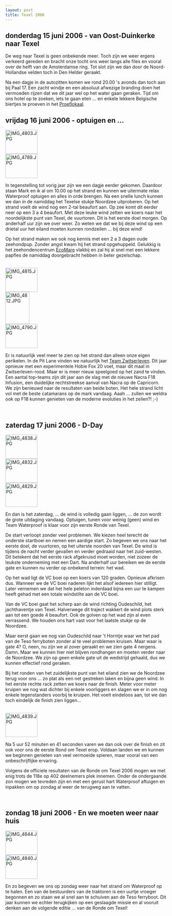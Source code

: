 ```yaml
---
layout: post
title: Texel 2006
---
```


## donderdag 15 juni 2006 - van Oost-Duinkerke naar Texel

De weg naar Texel is geen onbekende meer. Toch zijn we weer ergens verkeerd gereden en bracht onze tocht ons weer langs alle files en vooral over de helft van de Amsterdamse ring. Tot slot zijn we dan door de Noord-Hollandse velden toch in Den Helder geraakt. 

Na een dagje in de autozitten komen we rond 20.00 's avonds dan toch aan bij Paal 17. Een zacht windje en een absoluut afwezige branding doen het vermoeden rijzen dat we dit jaar wel op het water gaan geraken. Tijd om ons hotel op te zoeken, iets te gaan eten ... en enkele lekkere Belgische biertjes te proeven in het [Proeflokaal](http://www.proeflokaalvantexel.nl/).

## vrijdag 16 juni 2006 - optuigen en ...

<div class="thumb right">
  <a href="http://www.flickr.com/photos/christophevg/5598878724/" title="IMG_4803.JPG by christophe.vg, on Flickr"><img src="http://farm6.static.flickr.com/5305/5598878724_ce929863a2_t.jpg" width="100" height="75" alt="IMG_4803.JPG"></a>
</div>

<div class="thumb right">
  <a href="http://www.flickr.com/photos/christophevg/5598879004/" title="IMG_4789.JPG by christophe.vg, on Flickr"><img src="http://farm6.static.flickr.com/5227/5598879004_d75aee5cef_t.jpg" width="100" height="75" alt="IMG_4789.JPG"></a>
</div>

In tegenstelling tot vorig jaar zijn we een dagje eerder gekomen. Daardoor staan Mark en ik al om 10.00 op het strand en kunnen we uitermate relax Waterproof optuigen en alles in orde brengen. Na een snelle lunch kunnen we dan in de namiddag het Texelse stukje Noordzee uitproberen. Op het strand voelt de wind nog een 2-tal beaufort aan. Op zee komt dit eerder neer op een 3 a 4 beaufort. Met deze leuke wind zetten we koers naar het noordelijkste punt van Texel, de vuurtoren. Dit is het eerste doel morgen. Op anderhalf uur zijn we over weer. Zo weten we dat we bij deze wind op een drietal uur het eiland moeten kunnen rondzeilen ... bij deze wind!

Op het strand maken we ook nog kennis met een 2 a 3 dagen oude zeehondpup. Zonder angst kwam hij het strand opgehuppeld. Gelukkig is het zeehondencentrum [EcoMare](http://www.ecomare.nl) vlakbij en zal hij al snel met een lekkere papfles de namiddag doorgebracht hebben in beter gezelschap.

<br style="clear:both"/>

<div class="thumb right">
  <a href="http://www.flickr.com/photos/christophevg/5598296591/" title="IMG_4815.JPG by christophe.vg, on Flickr"><img src="http://farm6.static.flickr.com/5221/5598296591_3800743436_t.jpg" width="100" height="75" alt="IMG_4815.JPG"></a>
</div>

<div class="thumb right">
  <a href="http://www.flickr.com/photos/christophevg/5598876450/" title="IMG_4812.JPG by christophe.vg, on Flickr"><img src="http://farm6.static.flickr.com/5067/5598876450_b8568fdba3_t.jpg" width="75" height="100" alt="IMG_4812.JPG"></a>
</div>

<div class="thumb right">
  <a href="http://www.flickr.com/photos/christophevg/5598873898/" title="IMG_4790.JPG by christophe.vg, on Flickr"><img src="http://farm6.static.flickr.com/5221/5598873898_5b7a647f61_t.jpg" width="100" height="75" alt="IMG_4790.JPG"></a>
</div>

Er is natuurlijk veel meer te zien op het strand dan alleen onze eigen perikelen. In de Pit Lane vinden we natuurlijk het [Team Zwitserleven](http://www.teamzwitserleven.nl/). Dit jaar opnieuw met een experimentele Hobie Fox 20 voet, maar dit maal in Zwitserleven-rood. Maar er is meer nieuw speelgoed op het zand te vinden. Een aantal top-teams zijn dit jaar aan de slag met de nieuwe Nacra F18 Infusion, een duidelijke rechtstreekse aanval van Nacra op de Capricorn. We zijn benieuwd naar de resultaten van beide boten. Het hele strand licht vol met de beste catamarans op de mark vandaag. Aaah ... zullen we weldra ook op F18 kunnen genieten van de moderne evoluties in het zeilen?! ;-)

<br style="clear:both"/>

## zaterdag 17 juni 2006 - D-Day

<div class="thumb right">
  <a href="http://www.flickr.com/photos/christophevg/5598875574/" title="IMG_4838.JPG by christophe.vg, on Flickr"><img src="http://farm6.static.flickr.com/5267/5598875574_fc12a021f2_t.jpg" width="100" height="75" alt="IMG_4838.JPG"></a>
</div>

<div class="thumb right">
  <a href="http://www.flickr.com/photos/christophevg/5598295293/" title="IMG_4832.JPG by christophe.vg, on Flickr"><img src="http://farm6.static.flickr.com/5186/5598295293_dba94c969c_t.jpg" width="100" height="75" alt="IMG_4832.JPG"></a>
</div>

<div class="thumb right">
  <a href="http://www.flickr.com/photos/christophevg/5598877672/" title="IMG_4829.JPG by christophe.vg, on Flickr"><img src="http://farm6.static.flickr.com/5307/5598877672_c091627f19_t.jpg" width="100" height="75" alt="IMG_4829.JPG"></a>
</div>

En dan is het zaterdag, ... de wind is volledig gaan liggen, ... de zon wordt de grote uitdaging vandaag. Optuigen, tunen voor weinig (geen) wind en Team Waterproof is klaar voor zijn eerste Ronde van Texel.

De start verloopt zonder veel problemen. We kiezen heel terecht de onderste startboei en nemen een aardige start. Zo begeven we ons naar het eerste doel, de vuurtoren, op het uiterste noorden van Texel. De wind is tijdens de nacht verder gevallen en verder gedraaid naar het zuid-westen. Dit betekent dat het eerste rack afgekruisd moet worden, niet zozeer de leukste onderneming met een Dart. Na anderhalf uur bereiken we de eerste gate en kunnen nu verder op onbekend terrein: het wad.

Op het wad ligt de VC boei op een koers van 120 graden. Opnieuw afkrisen dus. Wanneer we de VC boei naderen lijkt het alsof iedereen hier stilligt. Later vernemen we dat het hele peleton inderdaad bijna een uur te kampen heeft gehad met een totale windstilte aan de VC boei. 

Van de VC boei gaat het scherp aan de wind richting Oudeschild, het jachthaventje van Texel. Halverwege dit traject wakkert de wind plots sterk aan tot een goede 4 beaufort. Ook de golven op het wad zijn al even verrassend. We houden ons hart vast voor het laatste stukje op de Noordzee.

Maar eerst gaan we nog van Oudeschild naar 't Horntje waar we het pad van de Teso ferryboten zonder al te veel problemen kruisen. Maar waar is gate 4? O, neen, nu zijn we al zover geraakt en we zien gate 4 nergens. Damn. Maar we kunnen hier niet blijven rondhangen en moeten verder naar de Noordzee. We zijn op geen enkele gate uit de wedstrijd gehaald, dus we kunnen effectief rond geraken.

Bij het ronden van het zuidelijkste punt van het eiland zien we de Noordzee terug voor ons ... zo plat als een net gestreken laken en bijna geen wind. In het eerste rechte rack zetten we koers naar de finish. Meter voor meter kruipen we nog wat dichter bij enkele voorliggers en slagen we er in om nog enkele tegenstanders voorbij te kruipen. Het voelt eindeloos aan, tot we dan toch eindelijk de finish zien liggen...

<br style="clear:both"/>

<div class="thumb right">
  <a href="http://www.flickr.com/photos/christophevg/5598297333/" title="IMG_4839.JPG by christophe.vg, on Flickr"><img src="http://farm6.static.flickr.com/5230/5598297333_a2b88cf4a7_t.jpg" width="100" height="75" alt="IMG_4839.JPG"></a>
</div>

Na 5 uur 52 minuten en 41 seconden varen we dan ook over de finish en zit ook voor ons de eerste Rond om Texel erop. Voldaan landen we en kunnen we beginnen genieten van veel vermoeide spieren, maar vooral van een onbeschrijflijke ervaring.

Volgens de officiele resultaten van de Ronde om Texel 2006 mogen we met enig trots de 118e op 402 deelnemers plek innemen. Onder de ondergaande zon mogen we tevreden zijn en met een gerust hart Waterproof aftuigen en inpakken om op zondag al weer de terugweg aan te vatten.

<br style="clear:both"/>

## zondag 18 juni 2006 - En we moeten weer naar huis

<div class="thumb right">
  <a href="http://www.flickr.com/photos/christophevg/5598292583/" title="IMG_4844.JPG by christophe.vg, on Flickr"><img src="http://farm6.static.flickr.com/5104/5598292583_e6c871e5f8_t.jpg" width="100" height="75" alt="IMG_4844.JPG"></a>
</div>

<div class="thumb right">
  <a href="http://www.flickr.com/photos/christophevg/5598879348/" title="IMG_4840.JPG by christophe.vg, on Flickr"><img src="http://farm6.static.flickr.com/5065/5598879348_f75ff18007_t.jpg" width="100" height="75" alt="IMG_4840.JPG"></a>
</div>

En zo begeven we ons op zondag weer naar het strand om Waterproof op te halen. Een van de bestuurders van de traktoren is een uurtje vroeger begonnen en zo staan we al snel aan te schuiven aan de Teso ferryboot. Dit jaar kunnen we echter terugkijken op een geslaagde missie en al vooruit denken aan de volgende editie ... van de Ronde om Texel!
